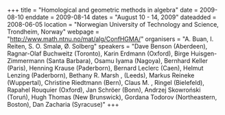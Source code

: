 +++
title = "Homological and geometric methods in algebra"
date = 2009-08-10
enddate = 2009-08-14
dates = "August 10 - 14, 2009"
dateadded = 2008-06-05
location = "Norwegian University of Technology and Science, Trondheim, Norway"
webpage = "http://www.math.ntnu.no/mat/alg/ConfHGMA/"
organisers = "A. Buan, I. Reiten, S. O. Smalø, Ø. Solberg"
speakers = "Dave Benson (Aberdeen), Ragnar-Olaf Buchweitz (Toronto), Karin Erdmann (Oxford), Birge Huisgen-Zimmermann (Santa Barbara), Osamu Iyama (Nagoya), Bernhard Keller (Paris), Henning Krause (Paderborn), Bernard Leclerc (Caen), Helmut Lenzing (Paderborn), Bethany R. Marsh , (Leeds), Markus Reineke (Wuppertal), Christine Riedtmann (Bern), Claus M. , Ringel (Bielefeld), Rapahel Rouquier (Oxford), Jan Schröer (Bonn), Andrzej Skowroński (Toruń), Hugh Thomas (New Brunswick), Gordana Todorov (Northeastern, Boston), Dan Zacharia (Syracuse)"
+++
